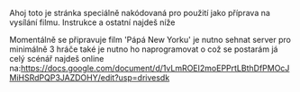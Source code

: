 Ahoj toto je stránka speciálně nakódovaná pro použití jako příprava na vysílání filmu.
Instrukce a ostatní najdeš níže

Momentálně se připravuje film 'Pápá New Yorku' 
je nutno sehnat server pro minimálně 3 hráče
také je nutno ho naprogramovat o což se postarám já
celý scénář najdeš online na:https://docs.google.com/document/d/1vLmROEI2moEPPrtLBthDfPMOcJMiHSRdPQP3JAZDOHY/edit?usp=drivesdk
